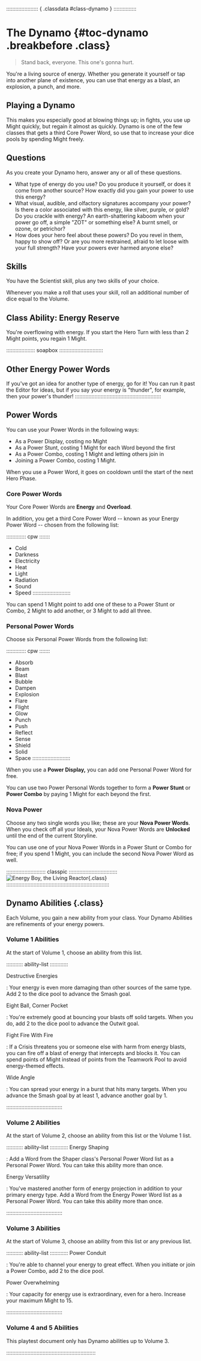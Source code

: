 ::::::::::::::::::::: { .classdata #class-dynamo } :::::::::::::::
# The Dynamo {#toc-dynamo .breakbefore .class}

> Stand back, everyone. This one's gonna hurt.

You're a living source of energy. Whether you generate it
yourself or tap into another plane of existence, you can use
that energy as a blast, an explosion, a punch, and more.

## Playing a Dynamo

This makes you especially good at blowing things up; in fights, you
use up Might quickly, but regain it almost as quickly. Dynamo is one
of the few classes that gets a third Core Power Word, so use that
to increase your dice pools by spending Might freely.

## Questions

As you create your Dynamo hero, answer any or all of these questions.

- What type of energy do you use? Do you produce it yourself, or does
  it come from another source? How exactly did you gain your power
  to use this energy?
- What visual, audible, and olfactory signatures accompany your power?
  Is there a color associated with this energy, like silver, purple, or
  gold? Do you crackle with energy? An earth-shattering kaboom when your
  power go off, a simple "ZOT" or something else? A burnt smell, or ozone,
  or petrichor?
- How does your hero feel about these powers? Do you revel in them,
  happy to show off? Or are you more restrained, afraid to let loose
  with your full strength? Have your powers ever harmed anyone else? 

## Skills

You have the Scientist skill, plus any two skills of your choice.

Whenever you make a roll that uses your skill, roll an additional number of 
dice equal to the Volume.

## Class Ability: Energy Reserve

You're overflowing with energy. If you start the Hero Turn with less
than 2 Might points, you regain 1 Might.

::::::::::::::::::: soapbox :::::::::::::::::::::::::::::
## Other Energy Power Words

If you've got an idea for another type of energy,
go for it! You can run it past the Editor for ideas,
but if you say your energy is "thunder", for example,
then your power's thunder!
:::::::::::::::::::::::::::::::::::::::::::::::::::::::::

## Power Words

You can use your Power Words in the following ways:

- As a Power Display, costing no Might
- As a Power Stunt, costing 1 Might for each Word beyond the first
- As a Power Combo, costing 1 Might and letting others join in
- Joining a Power Combo, costing 1 Might.

When you use a Power Word, it goes on cooldown until the start of
the next Hero Phase.

### Core Power Words

Your Core Power Words are **Energy** and **Overload**.

In addition, you get a third Core Power Word -- known as your
Energy Power Word -- chosen from the following list:

::::::::::::: cpw :::::::
- Cold
- Darkness
- Electricity
- Heat
- Light
- Radiation
- Sound
- Speed
:::::::::::::::::::::::::

You can spend 1 Might point to add one of these to a Power Stunt or Combo,
2 Might to add another, or 3 Might to add all three.

### Personal Power Words

Choose six Personal Power Words from the following list:

::::::::::::: cpw :::::::
- Absorb
- Beam
- Blast
- Bubble
- Dampen
- Explosion
- Flare
- Flight
- Glow
- Punch
- Push
- Reflect
- Sense
- Shield
- Solid
- Space
:::::::::::::::::::::::::

When you use a **Power Display,** you can add one Personal Power Word for free.

You can use two Power Personal Words together to form a **Power Stunt** or **Power Combo**
by paying 1 Might for each beyond the first.

### Nova Power

Choose any two single words you like; these are your **Nova Power Words**.
When you check off all your Ideals, your Nova Power Words are **Unlocked**
until the end of the current Storyline.

You can use one of your Nova Power Words in a Power Stunt or Combo for free; if you spend
1 Might, you can include the second Nova Power Word as well.

:::::::::::::::::::::::::: classpic ::::::::::::::::::::::::::::::::
![Energy Boy, the Living Reactor](art/jeshields/dynamo.png "Energy Boy, the living reactor"){.class}
::::::::::::::::::::::::::::::::::::::::::::::::::::::::::::::::::::

## Dynamo Abilities {.class}

Each Volume, you gain a new ability from your class.
Your Dynamo Abilities are refinements of your energy powers.

### Volume 1 Abilities

At the start of Volume 1, choose an ability from this list.

::::::::::: ability-list ::::::::::::

Destructive Energies

:   Your energy is even more damaging than other sources of the same
    type. Add 2 to the dice pool to advance the Smash goal.

Eight Ball, Corner Pocket

:   You're extremely good at bouncing your blasts off solid targets. 
    When you do, add 2 to the dice pool to advance the Outwit goal.

Fight Fire With Fire

:   If a Crisis threatens you or someone else with
    harm from energy blasts, you can fire off a
    blast of energy that intercepts and blocks it.
    You can spend points of Might instead of points from
    the Teamwork Pool to avoid energy-themed effects.

Wide Angle

:   You can spread your energy in a burst that hits
    many targets. When you advance the Smash goal by
    at least 1, advance another goal by 1.

:::::::::::::::::::::::::::::::::::::

### Volume 2 Abilities

At the start of Volume 2, choose an ability from this list or the Volume 1 list.

::::::::::: ability-list ::::::::::::
Energy Shaping

:   Add a Word from the Shaper class's Personal Power Word list
    as a Personal Power Word. You can take this ability more than once.

Energy Versatility

:   You've mastered another form of energy projection in addition
    to your primary energy type. Add a Word from the Energy
    Power Word list as a Personal Power Word.
    You can take this ability more than once.

:::::::::::::::::::::::::::::::::::::

### Volume 3 Abilities

At the start of Volume 3, choose an ability from this list or any previous list.

::::::::::: ability-list ::::::::::::
Power Conduit

:   You're able to channel your energy to great effect. When you
    initiate or join a Power Combo, add 2 to the dice pool.

Power Overwhelming

:   Your capacity for energy use is extraordinary, even for a hero.
    Increase your maximum Might to 15.

:::::::::::::::::::::::::::::::::::::

### Volume 4 and 5 Abilities

This playtest document only has Dynamo abilities up to Volume 3.

:::::::::::::::::::::::::::::::::::::::::::::::::::::::::::
